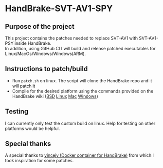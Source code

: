 # HandBrake-SVT-AV1-SPY
## Purpose of the project
This project contains the patches needed to replace SVT-AV1 with SVT-AV1-PSY inside HandBrake.\
In addition, using GitHub CI I will build and release patched executables for Linux/MacOs/Windows/Windows(ARM).
## Instructions to patch/build
* Run ```patch.sh``` on linux. The script will clone the HandBrake repo and it will patch it
* Compile for the desired platform using the commands provided on the HandBrake wiki ([BSD](https://handbrake.fr/docs/en/latest/developer/build-bsd.html) [Linux](https://handbrake.fr/docs/en/latest/developer/build-linux.html) [Mac](https://handbrake.fr/docs/en/latest/developer/build-mac.html) [Windows](https://handbrake.fr/docs/en/latest/developer/build-windows.html))
## Testing
I can currently only test the custom build on linux. Help for testing on other platforms would be helpful.
## Special thanks
A special thanks to [vincejv (Docker container for HandBrake)](https://github.com/vincejv/docker-handbrake) from which I took inspiration for some patches.

